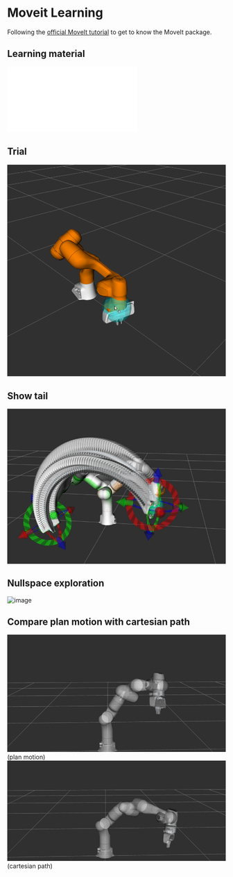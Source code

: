 # Moveit Learning

Following the [official MoveIt tutorial](https://moveit.picknik.ai/humble/doc/tutorials/tutorials.html) to get to know the MoveIt package.

## Learning material

<iframe id="iframe" src="moveit1.pdf#view=fitH" title="PDF loader" frameborder="0" allowfullscreen></iframe>



## Trial
![image](33_MoveitLearning/2023-05-05-07-19-11-10.gif)

## Show tail 

![image](33_MoveitLearning/2023-05-07_19-35-52.jpg)

## Nullspace exploration
![image](33_MoveitLearning/2023-05-05-07-19-32-11.gif)


## Compare plan motion with cartesian path

![image](33_MoveitLearning/2023-05-05-07-19-47-03.gif)
(plan motion)
![image](33_MoveitLearning/2023-05-05-07-19-47-23.gif)
(cartesian path)
